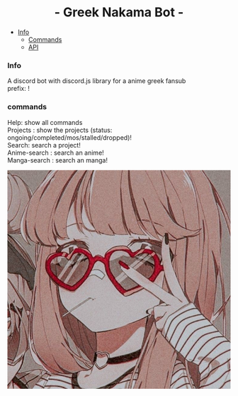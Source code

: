 <h1 align="center">- Greek Nakama Bot -</h1>

- [Info](#info)
  - [Commands](#commands)
  - [API](https://github.com/freezegr/greek-nakama-bot/blob/master/api/api.js)

### Info
A discord bot with discord.js library for a anime greek fansub<br/>
prefix: !

### commands 
Help: show all commands<br/>
Projects <status>: show the projects (status: ongoing/completed/mos/stalled/dropped)!<br/>
Search: search a project!<br/>
Anime-search <name>: search an anime!<br/>
Manga-search <name>: search an manga!<br/>

![](https://raw.githubusercontent.com/freezegr/greek-nakama-bot/master/img/icon.jpg?token=AL4LZTYUUT223OXL63Y66ZLALMKWG)

